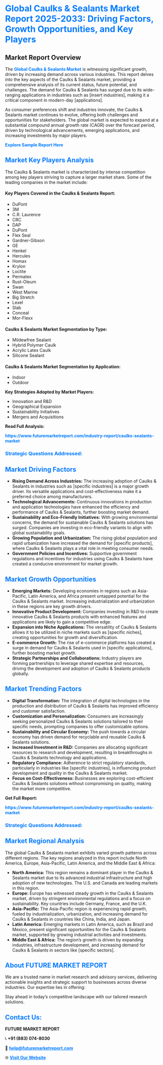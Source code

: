 <h1 style="color: #007BFF;">Global Caulks & Sealants Market Report 2025-2033: Driving Factors, Growth Opportunities, and Key Players</h1>

<section id="overview">
<h2>Market Report Overview</h2>
<p>The <a href="https://www.futuremarketreport.com/industry-report/caulks-sealants-market" style="color: #007BFF; text-decoration: none;"><strong>Global Caulks & Sealants Market</strong></a> is witnessing significant growth, driven by increasing demand across various industries. This report delves into the key aspects of the Caulks & Sealants market, providing a comprehensive analysis of its current status, future potential, and challenges. The demand for Caulks & Sealants has surged due to its wide-ranging applications in industries such as [insert industries], making it a critical component in modern-day [applications].</p>
<p>As consumer preferences shift and industries innovate, the Caulks & Sealants market continues to evolve, offering both challenges and opportunities for stakeholders. The global market is expected to expand at a substantial compound annual growth rate (CAGR) over the forecast period, driven by technological advancements, emerging applications, and increasing investments by major players.</p>
</section>

<section id="overview">
<p><a href="https://www.futuremarketreport.com/request-sample/reportId=59676" style="color: #007BFF; text-decoration: none;"><strong>Explore Sample Report Here</strong></a></p>
</section>

<section id="key-players">
<h2 style="color: #007BFF;">Market Key Players Analysis</h2>
<p>The Caulks & Sealants market is characterized by intense competition among key players striving to capture a larger market share. Some of the leading companies in the market include:</p>
<h4>Key Players Covered in the Caulks & Sealants Report:</h4>
<ul><li>DuPont</li><li>3M</li><li>C.R. Laurence</li><li>CRC</li><li>DAP</li><li>DuPont</li><li>Flex Seal</li><li>Gardner-Gibson</li><li>GE</li><li>Henkel</li><li>Hercules</li><li>Homax</li><li>Krylon</li><li>Loctite</li><li>Permatex</li><li>Rust-Oleum</li><li>Swan</li><li>West Marine</li><li>Big Stretch</li><li>Lexel</li><li>Slab</li><li>Conceal</li><li>Mor-Flexx</li></ul>
<h4>Caulks & Sealants Market Segmentation by Type:</h4>
<ul><li>Mildewfree Sealant</li><li>Hybrid Polymer Caulk</li><li>Acrylic Latex Caulk</li><li>Silicone Sealant</li></ul>

<h4>Caulks & Sealants Market Segmentation by Application:</h4>
<ul><li>Indoor</li><li>Outdoor</li></ul>
<p><strong>Key Strategies Adopted by Market Players:</strong></p>
<ul>
<li>Innovation and R&D</li>
<li>Geographical Expansion</li>
<li>Sustainability Initiatives</li>
<li>Mergers and Acquisitions</li>
</ul>
</section>

<section>
<p><strong>Read Full Analysis: </strong></p><a href="https://www.futuremarketreport.com/industry-report/caulks-sealants-market" style="color: #007BFF; text-decoration: none;"><strong>https://www.futuremarketreport.com/industry-report/caulks-sealants-market</strong></a>
<h3 style="color: #007BFF;">Strategic Questions Addressed:</h3>
</section>

<section id="driving-factors">
<h2 style="color: #007BFF;">Market Driving Factors</h2>
<ul>
<li><strong>Rising Demand Across Industries:</strong> The increasing adoption of Caulks & Sealants in industries such as [specific industries] is a major growth driver. Its versatile applications and cost-effectiveness make it a preferred choice among manufacturers.</li>
<li><strong>Technological Advancements:</strong> Continuous innovations in production and application technologies have enhanced the efficiency and performance of Caulks & Sealants, further boosting market demand.</li>
<li><strong>Sustainability and Eco-Friendly Initiatives:</strong> With growing environmental concerns, the demand for sustainable Caulks & Sealants solutions has surged. Companies are investing in eco-friendly variants to align with global sustainability goals.</li>
<li><strong>Growing Population and Urbanization:</strong> The rising global population and rapid urbanization have increased the demand for [specific products], where Caulks & Sealants plays a vital role in meeting consumer needs.</li>
<li><strong>Government Policies and Incentives:</strong> Supportive government regulations and incentives for industries using Caulks & Sealants have created a conducive environment for market growth.</li>
</ul>
</section>

<section id="growth-opportunities">
<h2 style="color: #007BFF;">Market Growth Opportunities</h2>
<ul>
<li><strong>Emerging Markets:</strong> Developing economies in regions such as Asia-Pacific, Latin America, and Africa present untapped potential for the Caulks & Sealants market. Increasing industrialization and urbanization in these regions are key growth drivers.</li>
<li><strong>Innovative Product Development:</strong> Companies investing in R&D to create innovative Caulks & Sealants products with enhanced features and applications are likely to gain a competitive edge.</li>
<li><strong>Expansion into Niche Applications:</strong> The versatility of Caulks & Sealants allows it to be utilized in niche markets such as [specific niches], creating opportunities for growth and diversification.</li>
<li><strong>E-commerce Growth:</strong> The rise of e-commerce platforms has created a surge in demand for Caulks & Sealants used in [specific applications], further boosting market growth.</li>
<li><strong>Strategic Partnerships and Collaborations:</strong> Industry players are forming partnerships to leverage shared expertise and resources, driving the development and adoption of Caulks & Sealants products globally.</li>
</ul>
</section>

<section id="trending-factors">
<h2 style="color: #007BFF;">Market Trending Factors</h2>
<ul>
<li><strong>Digital Transformation:</strong> The integration of digital technologies in the production and distribution of Caulks & Sealants has improved efficiency and customer satisfaction.</li>
<li><strong>Customization and Personalization:</strong> Consumers are increasingly seeking personalized Caulks & Sealants solutions tailored to their specific needs, prompting companies to offer customizable options.</li>
<li><strong>Sustainability and Circular Economy:</strong> The push towards a circular economy has driven demand for recyclable and reusable Caulks & Sealants solutions.</li>
<li><strong>Increased Investment in R&D:</strong> Companies are allocating significant resources to research and development, resulting in breakthroughs in Caulks & Sealants technology and applications.</li>
<li><strong>Regulatory Compliance:</strong> Adherence to strict regulatory standards, particularly in industries like [specific industries], is influencing product development and quality in the Caulks & Sealants market.</li>
<li><strong>Focus on Cost-Effectiveness:</strong> Businesses are exploring cost-efficient Caulks & Sealants solutions without compromising on quality, making the market more competitive.</li>
</ul>
</section>

<section>
<p><strong>Get Full Report: </strong></p><a href="https://www.futuremarketreport.com/industry-report/caulks-sealants-market" style="color: #007BFF; text-decoration: none;"><strong>https://www.futuremarketreport.com/industry-report/caulks-sealants-market</strong></a>
<h3 style="color: #007BFF;">Strategic Questions Addressed:</h3>
</section>


<section id="regional-analysis">
<h2 style="color: #007BFF;">Market Regional Analysis</h2>
<p>The global Caulks & Sealants market exhibits varied growth patterns across different regions. The key regions analyzed in this report include North America, Europe, Asia-Pacific, Latin America, and the Middle East & Africa:</p>
<ul>
<li><strong>North America:</strong> This region remains a dominant player in the Caulks & Sealants market due to its advanced industrial infrastructure and high adoption of new technologies. The U.S. and Canada are leading markets in this region.</li>
<li><strong>Europe:</strong> Europe has witnessed steady growth in the Caulks & Sealants market, driven by stringent environmental regulations and a focus on sustainability. Key countries include Germany, France, and the U.K.</li>
<li><strong>Asia-Pacific:</strong> The Asia-Pacific region is experiencing rapid growth, fueled by industrialization, urbanization, and increasing demand for Caulks & Sealants in countries like China, India, and Japan.</li>
<li><strong>Latin America:</strong> Emerging markets in Latin America, such as Brazil and Mexico, present significant opportunities for the Caulks & Sealants market, supported by growing industrial activities and investments.</li>
<li><strong>Middle East & Africa:</strong> The region’s growth is driven by expanding industries, infrastructure development, and increasing demand for Caulks & Sealants in sectors like [specific sectors].</li>
</ul>
</section>

<footer>
<h2 style="color: #007BFF;">About FUTURE MARKET REPORT</h2>
<p>We are a trusted name in market research and advisory services, delivering actionable insights and strategic support to businesses across diverse industries. Our expertise lies in offering:</p>

<p>Stay ahead in today’s competitive landscape with our tailored research solutions.</p>

<h2 style="color: #007BFF;">Contact Us:</h2>
<p><strong>FUTURE MARKET REPORT</strong></p>
<p>📞 <strong>+91 (883) 074-8030</strong></p>
<p>📧 <strong><a href="mailto:help@futuremarketreport.com" style="color: #007BFF;">help@futuremarketreport.com</a></strong></p>
<p>🌐 <strong><a href="https://www.futuremarketreport.com/" style="color: #007BFF;">Visit Our Website</a></strong></p>
</footer>